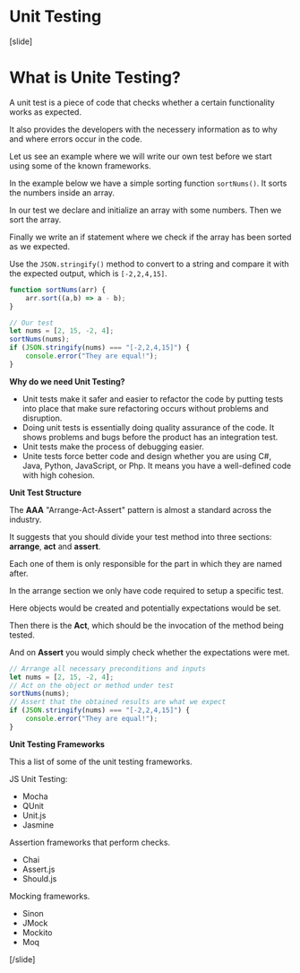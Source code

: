 # Unit Testing

[slide]

# What is Unite Testing?

A unit test is a piece of code that checks whether a certain functionality works as expected.

It also provides the developers with the necessery information as to why and where errors occur in the code.

Let us see an example where we will write our own test before we start using some of the known frameworks.

In the example below we have a simple sorting function `sortNums()`. It sorts the numbers inside an array.

In our test we declare and initialize an array with some numbers. Then we sort the array.

Finally we write an if statement where we check if the array has been sorted as we expected.

Use the `JSON.stringify()` method to convert to a string and compare it with the expected output, which is `[-2,2,4,15]`.

```js live
function sortNums(arr) {
    arr.sort((a,b) => a - b);
}

// Our test
let nums = [2, 15, -2, 4];
sortNums(nums);
if (JSON.stringify(nums) === "[-2,2,4,15]") {
    console.error("They are equal!");
}
```

**Why do we need Unit Testing?**

- Unit tests make it safer and easier to refactor the code by putting tests into place that make sure refactoring occurs without problems and disruption.
- Doing unit tests is essentially doing quality assurance of the code. It shows problems and bugs before the product has an integration test.
- Unit tests make the process of debugging easier.
- Unite tests force better code and design whether you are using C\#, Java, Python, JavaScript, or Php. It means you have a well-defined code with high cohesion.

**Unit Test Structure**

The **AAA** "Arrange-Act-Assert" pattern is almost a standard across the industry. 

It suggests that you should divide your test method into three sections: **arrange**, **act** and **assert**.

Each one of them is only responsible for the part in which they are named after.

In the arrange section we only have code required to setup a specific test. 

Here objects would be created and potentially expectations would be set.

Then there is the **Act**, which should be the invocation of the method being tested. 

And on **Assert** you would simply check whether the expectations were met.

```js
// Arrange all necessary preconditions and inputs
let nums = [2, 15, -2, 4];
// Act on the object or method under test
sortNums(nums);
// Assert that the obtained results are what we expect
if (JSON.stringify(nums) === "[-2,2,4,15]") {
    console.error("They are equal!");
}
```

**Unit Testing Frameworks**

This a list of some of the unit testing frameworks.

JS Unit Testing:
- Mocha
- QUnit
- Unit.js
- Jasmine

Assertion frameworks that perform checks.
- Chai
- Assert.js
- Should.js

Mocking frameworks.
- Sinon
- JMock
- Mockito
- Moq

[/slide]